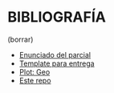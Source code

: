 # BIBLIOGRAFÍA
(borrar)

- [Enunciado del parcial](https://docs.google.com/document/d/1QURa_Gj4B_uOQ1GVaREx3Aprez-738h7G5hi_tzey7E/edit#)
- [Template para entrega](https://github.com/visualizacion-de-datos-utdt/vd_template_parcial)
- [Plot: Geo](https://observablehq.com/@observablehq/plot-geo?collection=@observablehq/plot)
- [Este repo](https://github.com/mica-mascia/vd_s2_parcial_mascialino_deprada)